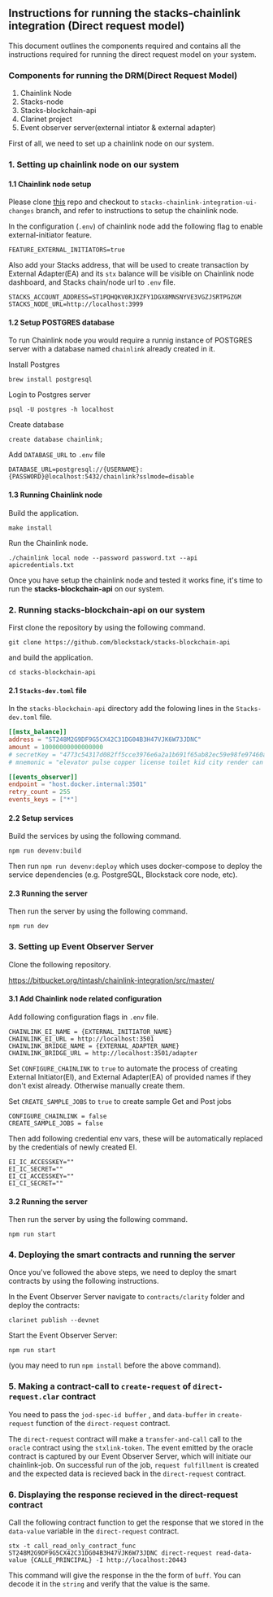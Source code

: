## Instructions for running the stacks-chainlink integration (Direct request model)

This document outlines the components required and contains all the instructions required for running the direct request model on your system.

### Components for running the DRM(Direct Request Model)

1. Chainlink Node
2. Stacks-node
3. Stacks-blockchain-api
4. Clarinet project
5. Event observer server(external intiator & external adapter)

First of all, we need to set up a chainlink node on our system.

### 1. Setting up chainlink node on our system

#### 1.1 Chainlink node setup

Please clone [this](https://github.com/zeeshanakram27/chainlink/tree/feat/stacks-chainlink-integration-ui-changes) repo and checkout to `stacks-chainlink-integration-ui-changes` branch, and refer to instructions to setup the chainlink node.

In the configuration (`.env`) of chainlink node add the following flag to enable external-initiator feature.

`FEATURE_EXTERNAL_INITIATORS=true`

Also add your Stacks address, that will be used to create transaction by External Adapter(EA) and its `stx` balance will be visible on Chainlink node dashboard, and Stacks chain/node url to `.env` file.

```.env
STACKS_ACCOUNT_ADDRESS=ST1PQHQKV0RJXZFY1DGX8MNSNYVE3VGZJSRTPGZGM
STACKS_NODE_URL=http://localhost:3999
```

#### 1.2 Setup POSTGRES database

To run Chainlink node you would require a runnig instance of POSTGRES server with a database named `chainlink` already created in it.

Install Postgres

`brew install postgresql`

Login to Postgres server

`psql -U postgres -h localhost`

Create database

`create database chainlink;`

Add `DATABASE_URL` to `.env` file

`DATABASE_URL=postgresql://{USERNAME}:{PASSWORD}@localhost:5432/chainlink?sslmode=disable`

#### 1.3 Running Chainlink node

Build the application.

`make install`

Run the Chainlink node.

`./chainlink local node --password password.txt --api apicredentials.txt`

Once you have setup the chainlink node and tested it works fine, it's time to run the **stacks-blockchain-api** on our system.

### 2. Running stacks-blockchain-api on our system

First clone the repository by using the following command.

`git clone https://github.com/blockstack/stacks-blockchain-api`

and build the application.

`cd stacks-blockchain-api`

#### 2.1 `Stacks-dev.toml` file

In the `stacks-blockchain-api` directory add the folowing lines in the `Stacks-dev.toml` file.

```toml
[[mstx_balance]]
address = "ST248M2G9DF9G5CX42C31DG04B3H47VJK6W73JDNC"
amount = 10000000000000000
# secretKey = "4773c54317d082ff5cce3976e6a2a1b691f65ab82ec59e98fe97460a922019ee01"
# mnemonic = "elevator pulse copper license toilet kid city render can useful below toward collect employ credit nice carpet hello family wool bicycle unique fire spider"

[[events_observer]]
endpoint = "host.docker.internal:3501"
retry_count = 255
events_keys = ["*"]
```

#### 2.2 Setup services

Build the services by using the following command.

`npm run devenv:build `

Then run `npm run devenv:deploy` which uses docker-compose to deploy the service dependencies (e.g. PostgreSQL, Blockstack core node, etc).

#### 2.3 Running the server

Then run the server by using the following command.

`npm run dev`

### 3. Setting up Event Observer Server

Clone the following repository.

https://bitbucket.org/tintash/chainlink-integration/src/master/

#### 3.1 Add Chainlink node related configuration

Add following configuration flags in `.env` file.

```.env
CHAINLINK_EI_NAME = {EXTERNAL_INITIATOR_NAME}
CHAINLINK_EI_URL = http://localhost:3501
CHAINLINK_BRIDGE_NAME = {EXTERNAL_ADAPTER_NAME}
CHAINLINK_BRIDGE_URL = http://localhost:3501/adapter
```

Set `CONFIGURE_CHAINLINK` to `true` to automate the process of creating External Initiator(EI), and External Adapter(EA) of provided names if they don't exist already. Otherwise manually create them.

Set `CREATE_SAMPLE_JOBS` to `true` to create sample Get and Post jobs

```.env
CONFIGURE_CHAINLINK = false
CREATE_SAMPLE_JOBS = false
```

Then add following credential env vars, these will be automatically replaced by the credentials of newly created EI.

```.env
EI_IC_ACCESSKEY=""
EI_IC_SECRET=""
EI_CI_ACCESSKEY=""
EI_CI_SECRET=""
```

#### 3.2 Running the server

Then run the server by using the following command.

`npm run start`

### 4. Deploying the smart contracts and running the server

Once you've followed the above steps, we need to deploy the smart contracts by using the following instructions.

In the Event Observer Server navigate to `contracts/clarity` folder and deploy the contracts:

`clarinet publish --devnet `

Start the Event Observer Server:

`npm run start`

(you may need to run `npm install` before the above command).

### 5. Making a contract-call to `create-request` of `direct-request.clar` contract

You need to pass the `jod-spec-id buffer` , and `data-buffer` in `create-request` function of the `direct-request` contract.

The `direct-request` contract will make a `transfer-and-call` call to the `oracle` contract using the `stxlink-token`. The event emitted by the oracle contract is captured by our Event Observer Server, which will initiate our chainlink-job. On successful run of the job, `request fulfillment` is created and the expected data is recieved back in the `direct-request` contract.

### 6. Displaying the response recieved in the direct-request contract

Call the following contract function to get the response that we stored in the `data-value` variable in the `direct-request` contract.

`stx -t call_read_only_contract_func ST248M2G9DF9G5CX42C31DG04B3H47VJK6W73JDNC direct-request read-data-value {CALLE_PRINCIPAL} -I http://localhost:20443`

This command will give the response in the the form of `buff`. You can decode it in the `string` and verify that the value is the same.
